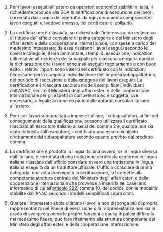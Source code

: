 1. Per i lavori eseguiti all'estero da operatori economici stabiliti in Italia, il richiedente produce alla SOA la certificazione di esecuzione dei lavori, corredata dalla copia del contratto, da ogni documento comprovante i lavori eseguiti e, laddove emesso, del certificato di collaudo.

2. La certificazione è rilasciata, su richiesta dell'interessato, da un tecnico di fiducia dell'ufficio consolare di prima categoria o del Ministero degli affari esteri e della cooperazione internazionale, con spese a carico del medesimo interessato; da essa risultano i lavori eseguiti secondo le diverse categorie, il loro ammontare, i tempi di esecuzione, indicazioni utili relative all'incidenza dei subappalti per ciascuna categoria nonché la dichiarazione che i lavori sono stati eseguiti regolarmente e con buon esito. I relativi importi sono inseriti nel certificato con le indicazioni necessarie per la completa individuazione dell'impresa subappaltatrice, del periodo di esecuzione e della categoria dei lavori eseguiti. La certificazione è rilasciata secondo modelli semplificati, individuati dall'ANAC, sentito il Ministero degli affari esteri e della cooperazione internazionale per gli aspetti di competenza ed è soggetta, ove necessario, a legalizzazione da parte delle autorità consolari italiane all'estero.

3. Per i soli lavori subappaltati a imprese italiane, i subappaltatori, ai fini del conseguimento della qualificazione, possono utilizzare il certificato rilasciato all'esecutore italiano ai sensi del comma 2 e, qualora non sia stato richiesto dall'esecutore, il certificato può essere richiesto direttamente dal subappaltatore secondo quanto previsto dal predetto comma.

4. La certificazione è prodotta in lingua italiana ovvero, se in lingua diversa dall'italiano, è corredata di una traduzione certificata conforme in lingua italiana rilasciata dall'ufficio consolare ovvero una traduzione in lingua italiana eseguita da un traduttore ufficiale. L'ufficio consolare di prima categoria, una volta conseguita la certificazione, la trasmette alla competente struttura centrale del Ministero degli affari esteri e della cooperazione internazionale che provvede a inserirla nel casellario informatico di cui all'[articolo 222](/articolo-222/2), comma 10, del codice, con le modalità stabilite dall'ANAC secondo i modelli semplificati sopra citati.

5. Qualora l'interessato abbia ultimato i lavori e non disponga più di propria rappresentanza nel Paese di esecuzione o la rappresentanza non sia in grado di svolgere a pieno le proprie funzioni a causa di palesi difficoltà nel medesimo Paese, può fare riferimento alla struttura competente del Ministero degli affari esteri e della cooperazione internazionale.
